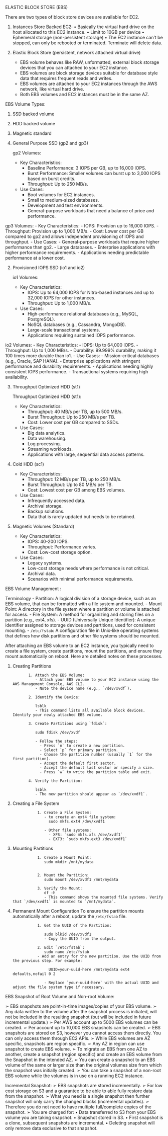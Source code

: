   ELASTIC BLOCK STORE (EBS)

There are two types of block store devices are available for EC2. 

1. Instances Store Backed EC2: 
    • Basically the virtual hard drive on the host allocated to this EC2 instance. 
    • Limit to 10GB per device 
    • Ephemeral storage (non-persistent storage) 
    • The EC2 instance can’t be stopped, can only be rebooted or terminated. 
    Terminate will delete data. 

2. Elastic Block Store (persistent, network attached virtual drive) 
    - EBS volume behaves like RAW, unformatted, external block storage devices that you 
    can attached to your EC2 instance. 
    - EBS volumes are block storage devices suitable for database style data that requires 
    frequent reads and writes. 
    - EBS volumes are attached to your EC2 instances through the AWS network, like virtual 
    hard drive. 
    - Both EBS volumes and EC2 instances must be in the same AZ. 

EBS Volume Types: 
1. SSD backed volume 
2. HDD backed volume 
3. Magnetic standard 


1. General Purpose SSD (gp2 and gp3)

    gp2 Volumes:
    - Key Characteristics:
      - Baseline Performance: 3 IOPS per GB, up to 16,000 IOPS.
      - Burst Performance: Smaller volumes can burst up to 3,000 IOPS based on burst credits.
      - Throughput: Up to 250 MB/s.
    - Use Cases: 
      - Boot volumes for EC2 instances.
      - Small to medium-sized databases.
      - Development and test environments.
      - General-purpose workloads that need a balance of price and performance.

gp3 Volumes:
    - Key Characteristics:
      - IOPS: Provision up to 16,000 IOPS.
      - Throughput: Provision up to 1,000 MB/s.
      - Cost: Lower cost per GB compared to gp2 and allows independent provisioning of IOPS and throughput.
    - Use Cases:
      - General-purpose workloads that require higher performance than gp2.
      - Large databases.
      - Enterprise applications with higher performance requirements.
      - Applications needing predictable performance at a lower cost.

2. Provisioned IOPS SSD (io1 and io2)

    io1 Volumes:
    - Key Characteristics:
      - IOPS: Up to 64,000 IOPS for Nitro-based instances and up to 32,000 IOPS for other instances.
      - Throughput: Up to 1,000 MB/s.
    - Use Cases:
      - High-performance relational databases (e.g., MySQL, PostgreSQL).
      - NoSQL databases (e.g., Cassandra, MongoDB).
      - Large-scale transactional systems.
      - Applications requiring sustained IOPS performance.

io2 Volumes:
    - Key Characteristics:
      - IOPS: Up to 64,000 IOPS.
      - Throughput: Up to 1,000 MB/s.
      - Durability: 99.999% durability, making it 100 times more durable than io1.
    - Use Cases:
      - Mission-critical databases (e.g., Oracle, SAP HANA).
      - Enterprise applications with stringent performance and durability requirements.
      - Applications needing highly consistent IOPS performance.
      - Transactional systems requiring high availability.

3. Throughput Optimized HDD (st1)

    Throughput Optimized HDD (st1):
    - Key Characteristics:
      - Throughput: 40 MB/s per TB, up to 500 MB/s.
      - Burst Throughput: Up to 250 MB/s per TB.
      - Cost: Lower cost per GB compared to SSDs.
    - Use Cases:
      - Big data analytics.
      - Data warehousing.
      - Log processing.
      - Streaming workloads.
      - Applications with large, sequential data access patterns.

4. Cold HDD (sc1)
    - Key Characteristics:
      - Throughput: 12 MB/s per TB, up to 250 MB/s.
      - Burst Throughput: Up to 80 MB/s per TB.
      - Cost: Lowest cost per GB among EBS volumes.
    - Use Cases:
      - Infrequently accessed data.
      - Archival storage.
      - Backup solutions.
      - Data that is rarely updated but needs to be retained.

5. Magnetic Volumes (Standard)

    - Key Characteristics:
      - IOPS: 40-200 IOPS.
      - Throughput: Performance varies.
      - Cost: Low-cost storage option.
    - Use Cases:
      - Legacy systems.
      - Low-cost storage needs where performance is not critical.
      - Archival data.
      - Scenarios with minimal performance requirements.

 EBS Volume Management :

Terminology
    - Partition: A logical division of a storage device, such as an EBS volume, that can be formatted with 
      a file system and mounted.
    - Mount Point: A directory in the file system where a partition or volume is attached for access.
    - File System: A method for organizing and storing files on a partition (e.g., ext4, xfs).
    - UUID (Universally Unique Identifier): A unique identifier assigned to storage devices and 
      partitions, used for consistent mounting.
    - `/etc/fstab`: A configuration file in Unix-like operating systems that defines how disk partitions 
      and other file systems should be mounted.


After attaching an EBS volume to an EC2 instance, you typically need to create a file system, create partitions, mount the partitions, and ensure they mount automatically on reboot. Here are detailed notes on these processes.

1. Creating Partitions

              1. Attach the EBS Volume:
                 - Attach your EBS volume to your EC2 instance using the AWS Management Console, AWS CLI.
                 - Note the device name (e.g., `/dev/xvdf`).
              
              2. Identify the Device:
               
                 lsblk
                 - This command lists all available block devices. Identify your newly attached EBS volume.
              
              3. Create Partitions using `fdisk`:
               
                 sudo fdisk /dev/xvdf
               
                 - Follow the steps:
                   - Press `n` to create a new partition.
                   - Select `p` for primary partition.
                   - Choose the partition number (usually `1` for the first partition).
                   - Accept the default first sector.
                   - Accept the default last sector or specify a size.
                   - Press `w` to write the partition table and exit.
              
              4. Verify the Partition:
              
                 lsblk
                 - The new partition should appear as `/dev/xvdf1`.


2. Creating a File System

                  1. Create a File System:
                     - to create an ext4 file system:
                       sudo mkfs.ext4 /dev/xvdf1
                      
                     - Other file systems:
                       - XFS: `sudo mkfs.xfs /dev/xvdf1`
                       - EXT3: `sudo mkfs.ext3 /dev/xvdf1`

3. Mounting Partitions

                  1. Create a Mount Point:
                     sudo mkdir /mnt/mydata
                  
                  
                  2. Mount the Partition:
                     sudo mount /dev/xvdf1 /mnt/mydata
                  
                  3. Verify the Mount:
                     df -h
                     - This command shows the mounted file systems. Verify that `/dev/xvdf1` is mounted to `/mnt/mydata`.

4. Permanent Mount Configuration
To ensure the partition mounts automatically after a reboot, update the `/etc/fstab` file.

                  1. Get the UUID of the Partition:
                   
                     sudo blkid /dev/xvdf1
                     - Copy the UUID from the output.
                  
                  2. Edit `/etc/fstab`:
                     sudo nano /etc/fstab
                  - Add an entry for the new partition. Use the UUID from the previous step. For example:
                    
                       UUID=your-uuid-here /mnt/mydata ext4 defaults,nofail 0 2
                      
                     - Replace `your-uuid-here` with the actual UUID and adjust the file system type if necessary.


 
EBS Snapshot of Root Volume and Non-root Volume: 

➢ EBS snapshots are point-in-time images/copies of your EBS volume. 
➢ Any data written to the volume after the snapshot process is initiated, will not be 
included in the resulting snapshot (but will be included in future incremental update.) 
➢ Per AWS account up to 5000 EBS volumes can be created. 
➢ Per account up to 10,000 EBS snapshots can be created. 
➢ EBS snapshots are stored on S3, however you cannot access them directly. You can 
only access them through EC2 APIs. 
➢ While EBS volumes are AZ specific, snapshots are region specific. 
➢ Any AZ in region can use snapshot to create EBS volume. 
➢ To migrate an EBS from one AZ to another, create a snapshot (region specific) and 
create an EBS volume from the Snapshot in the intended AZ. 
➢ You can create a snapshot to an EBS volume of the same or larger size than the original 
volumes size from which the snapshot was initially created. 
➢ You can take a snapshot of a non-root EBS volume while the volumes is in use on a 
running EC2 instance. 


Incremental Snapshot: 
➢ EBS snapshots are stored incrementally. 
➢ For low cost storage on S3 and a guarantee to be able to able fully restore data from the 
snapshot. 
➢ What you need is a single snapshot then further snapshot will only carry the changed 
blocks (incremental updates). 
➢ Therefore you do not need to have multiple full/complete copies of the snapshot. 
➢ You are charged for: 
• Data transferred to S3 from your EBS volume you are taking snapshot. 
• Snapshot stored in S3. 
• First snapshot is a clone, subsequent snapshots are incremental. 
• Deleting snapshot will only remove data exclusive to that snapshot. 

